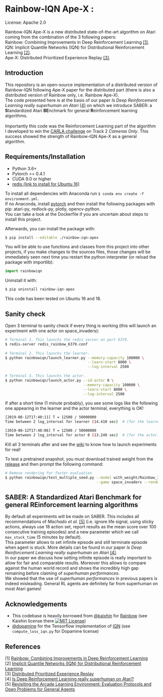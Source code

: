Rainbow-IQN Ape-X :
=======

License: Apache 2.0

Rainbow-IQN Ape-X is a new distributed state-of-the-art algorithm on Atari coming
from the combination of the 3 following papers:<br/>
Rainbow: Combining Improvements in Deep Reinforcement Learning [[1]](#references).<br/>
IQN: Implicit Quantile Networks (IQN) for Distributional Reinforcement Learning [[2]](#references).<br/>
Ape-X: Distributed Prioritized Experience Replay [[3]](#references).<br/>

Introduction
------------
This repository is an open-source implementation of a distributed version of Rainbow-IQN
following Ape-X paper for the distributed part (there is also a distributed version 
of Rainbow only, i.e. Rainbow Ape-X).<br/>
The code presented here is at the basis of our paper *Is Deep Reinforcement 
Learning really superhuman on Atari* [[4]](#references) on which
we introduce SABER: a **S**tandardized Atari **BE**nchmark for general 
**R**einforcement learning algorithms.<br/><br/>
Importantly this code was the Reinforcement Learning part of the algorithm 
I developed to win the 
[CARLA challenge](https://carlachallenge.org/results-challenge-2019/)  on Track 2 *Cameras Only*. This success showed the 
strength of Rainbow-IQN Ape-X as a general algorithm.


Requirements/Installation
------------

- Python 3.6+
- Pytorch >= 0.4.1
- CUDA 9.0 or higher
- [redis (link to install for Ubuntu 16)](https://www.digitalocean.com/community/tutorials/how-to-install-and-configure-redis-on-ubuntu-16-04)

To install all dependencies with Anaconda run `$ conda env create -f environment.yml`. <br/>
If no Anaconda, install [pytorch](https://pytorch.org/) and then install the following packages
with pip: atari-py, redlock-py, plotly, opencv-python.<br/>
You can take a look at the Dockerfile if you are uncertain about steps to install this project.

Afterwards, you can install the package with:
```bash
$ pip install --editable ./rainbow-iqn-apex
```

You will be able to use functions and classes from this project into other projects,
if you make changes to the sources files, those changes will be immediately
seen next time you restart the python interpreter 
(or reload the package with importlib):
```python
import rainbowiqn
```

Uninstall it with:
```bash
$ pip uninstall rainbow-iqn-apex
```


This code has been tested on Ubuntu 16 and 18. <br/>

Sanity check
------------

Open 3 terminal to sanity check if every thing is working (this will launch an experiment with one actor on space_invaders): <br/>
```bash
# Terminal 1. This launchs the redis servor on port 6379.
$ redis-server redis_rainbow_6379.conf 
 
# Terminal 2. This launchs the learner.
$ python rainbowiqn/launch_learner.py --memory-capacity 100000 \
                                      --learn-start 8000 \
                                      --log-interval 2500
                                      
# Terminal 3. This launchs the actor.
$ python rainbowiqn/launch_actor.py --id-actor 0 \
                                    --memory-capacity 100000 \
                                    --learn-start 8000 \
                                    --log-interval 2500
```
If after a short time (1 minute probably), you see some logs like the following one appearing in the learner and the actor terminal, everything is OK! <br/>
```bash
[2019-08-12T17:40:11] T = 12500 / 50000000
Time between 2 log_interval for learner (14.410 sec)  # (for the learner)

[2019-08-12T17:40:06] T = 12500 / 50000000
Time between 2 log_interval for actor 0 (13.249 sec)  # (for the actor)
```

Kill all 3 terminals after and see the [wiki](https://github.com/valeoai/rainbow-iqn-apex/wiki) to know how to launch experiments for real!

To test a pretrained snapshot, you must download trained weight from 
the [release](https://github.com/valeoai/rainbow-iqn-apex/releases/tag/v1.0) and then prompt the following command:
```bash
# Remove rendering for faster evaluation
$ python rainbowiqn/test_multiple_seed.py --model with_weight/Rainbow_IQN/space_invaders/last_model_space_invaders_50000000.pth \
                                          --game space_invaders --render
```

<a name="saber">SABER: A Standardized Atari Benchmark for general REinforcement learning algorithms</a>
------------

By default all experiments will be made on SABER. This includes all recommendations of 
*Machado et al.* [[5]](#references) (i.e. ignore life signal, using sticky actions, always use 18 action set, report 
results as the mean score over 100 consecutive training episodes) and a new parameter which we call `max_stuck_time` (5 minutes by default). <br/>
This parameter allows to set infinite episode and still terminate episode when agent is stuck. More details can be 
found in our paper *Is Deep Reinforcement 
Learning really superhuman on Atari* [[4]](#references).<br/>
In our paper we discuss how setting infinite episode is really important to allow for fair and comparable results.
Moreover this allows to compare against the human world record and shows the incredibly high
gap remaining before claiming of *superhuman performances*. <br/>
We showed that the use of *superhuman performances*
in previous papers is indeed misleading. General RL agents are definitely far from superhuman on most Atari games!



<a name="acknow">Acknowledgements</a>
----------------

- This codebase is heavily borrowed from [@kaixhin](https://github.com/Kaixhin) for [Rainbow](https://github.com/Kaixhin/Rainbow) 
(see Kaixhin license there [![MIT License](https://img.shields.io/badge/license-MIT-blue.svg)](Kaixhin_LICENSE.md))
- [@dopamine](https://github.com/google/dopamine) for the Tensorflow implementation 
of [IQN](https://github.com/google/dopamine/tree/master/dopamine/agents/implicit_quantile) (see `compute_loss_iqn.py` 
for Dopamine license)

<a name="ref">References</a>
----------

[1] [Rainbow: Combining Improvements in Deep Reinforcement Learning](https://arxiv.org/abs/1710.02298)<br/>
[2] [Implicit Quantile Networks (IQN) for Distributional Reinforcement Learning](https://arxiv.org/abs/1806.06923)<br/>
[3] [Distributed Prioritized Experience Replay](https://arxiv.org/abs/1803.00933)<br/>
[4] [Is Deep Reinforcement Learning really superhuman on Atari?](https://arxiv.org/abs/1908.04683)<br/>
[5] [Revisiting the Arcade Learning Environment: Evaluation Protocols and Open Problems for General Agents](https://arxiv.org/abs/1709.06009)
